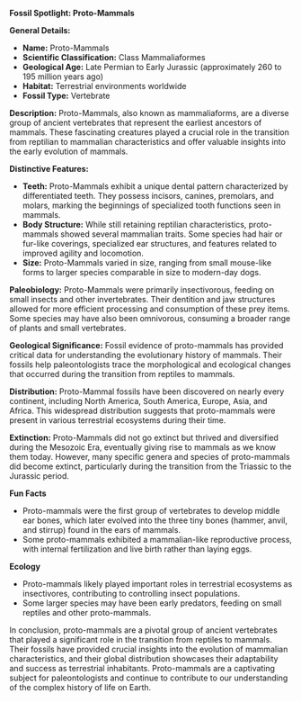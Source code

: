 **Fossil Spotlight: Proto-Mammals**

**General Details:**
- **Name:** Proto-Mammals
- **Scientific Classification:** Class Mammaliaformes
- **Geological Age:** Late Permian to Early Jurassic (approximately 260 to 195 million years ago)
- **Habitat:** Terrestrial environments worldwide
- **Fossil Type:** Vertebrate

**Description:**
Proto-Mammals, also known as mammaliaforms, are a diverse group of ancient vertebrates that represent the earliest ancestors of mammals. These fascinating creatures played a crucial role in the transition from reptilian to mammalian characteristics and offer valuable insights into the early evolution of mammals.

**Distinctive Features:**
- **Teeth:** Proto-Mammals exhibit a unique dental pattern characterized by differentiated teeth. They possess incisors, canines, premolars, and molars, marking the beginnings of specialized tooth functions seen in mammals.
- **Body Structure:** While still retaining reptilian characteristics, proto-mammals showed several mammalian traits. Some species had hair or fur-like coverings, specialized ear structures, and features related to improved agility and locomotion.
- **Size:** Proto-Mammals varied in size, ranging from small mouse-like forms to larger species comparable in size to modern-day dogs.

**Paleobiology:**
Proto-Mammals were primarily insectivorous, feeding on small insects and other invertebrates. Their dentition and jaw structures allowed for more efficient processing and consumption of these prey items. Some species may have also been omnivorous, consuming a broader range of plants and small vertebrates.

**Geological Significance:**
Fossil evidence of proto-mammals has provided critical data for understanding the evolutionary history of mammals. Their fossils help paleontologists trace the morphological and ecological changes that occurred during the transition from reptiles to mammals.

**Distribution:**
Proto-Mammal fossils have been discovered on nearly every continent, including North America, South America, Europe, Asia, and Africa. This widespread distribution suggests that proto-mammals were present in various terrestrial ecosystems during their time.

**Extinction:**
Proto-Mammals did not go extinct but thrived and diversified during the Mesozoic Era, eventually giving rise to mammals as we know them today. However, many specific genera and species of proto-mammals did become extinct, particularly during the transition from the Triassic to the Jurassic period.

**Fun Facts**
- Proto-mammals were the first group of vertebrates to develop middle ear bones, which later evolved into the three tiny bones (hammer, anvil, and stirrup) found in the ears of mammals.
- Some proto-mammals exhibited a mammalian-like reproductive process, with internal fertilization and live birth rather than laying eggs.

**Ecology**
- Proto-mammals likely played important roles in terrestrial ecosystems as insectivores, contributing to controlling insect populations.
- Some larger species may have been early predators, feeding on small reptiles and other proto-mammals.

In conclusion, proto-mammals are a pivotal group of ancient vertebrates that played a significant role in the transition from reptiles to mammals. Their fossils have provided crucial insights into the evolution of mammalian characteristics, and their global distribution showcases their adaptability and success as terrestrial inhabitants. Proto-mammals are a captivating subject for paleontologists and continue to contribute to our understanding of the complex history of life on Earth.